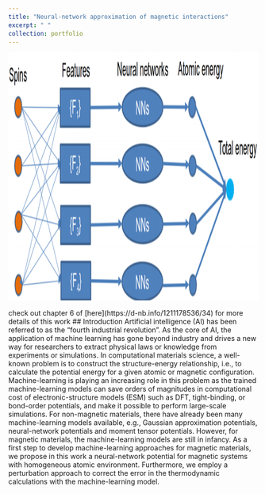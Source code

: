 ```yaml
---
title: "Neural-network approximation of magnetic interactions"
excerpt: " "
collection: portfolio
---
```

<p align="center">
<img src="/images/magnetic_potential_neural_network.png" width="5000" height="500" >
</p>
check out chapter 6 of [here](https://d-nb.info/1211178536/34) for more details of this work
## Introduction
Artificial intelligence (AI) has been referred to as the “fourth industrial revolution”. As the core of AI, the application of machine learning has gone beyond industry
and drives a new way for researchers to extract physical laws or knowledge from experiments or simulations. In computational materials science, a well-known
problem is to construct the structure-energy relationship, i.e., to calculate the potential energy for a given atomic or magnetic configuration. Machine-learning is
playing an increasing role in this problem as the trained machine-learning models can save orders of magnitudes in computational cost of electronic-structure models
(ESM) such as DFT, tight-binding, or bond-order potentials, and make it possible to perform large-scale simulations. For non-magnetic materials, there
have already been many machine-learning models available, e.g., Gaussian approximation potentials, neural-network potentials and moment tensor
potentials. However, for magnetic materials, the machine-learning models are still in infancy. As a first step to develop machine-learning approaches for
magnetic materials, we propose in this work a neural-network potential for magnetic systems with homogeneous atomic environment. Furthermore, we employ
a perturbation approach to correct the error in the thermodynamic calculations with the machine-learning model.
